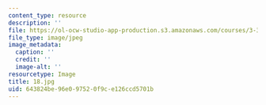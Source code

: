```yaml
---
content_type: resource
description: ''
file: https://ol-ocw-studio-app-production.s3.amazonaws.com/courses/3-320-atomistic-computer-modeling-of-materials-sma-5107-spring-2005/643824be96e097520f9ce126ccd5701b_18.jpg
file_type: image/jpeg
image_metadata:
  caption: ''
  credit: ''
  image-alt: ''
resourcetype: Image
title: 18.jpg
uid: 643824be-96e0-9752-0f9c-e126ccd5701b
---
```

